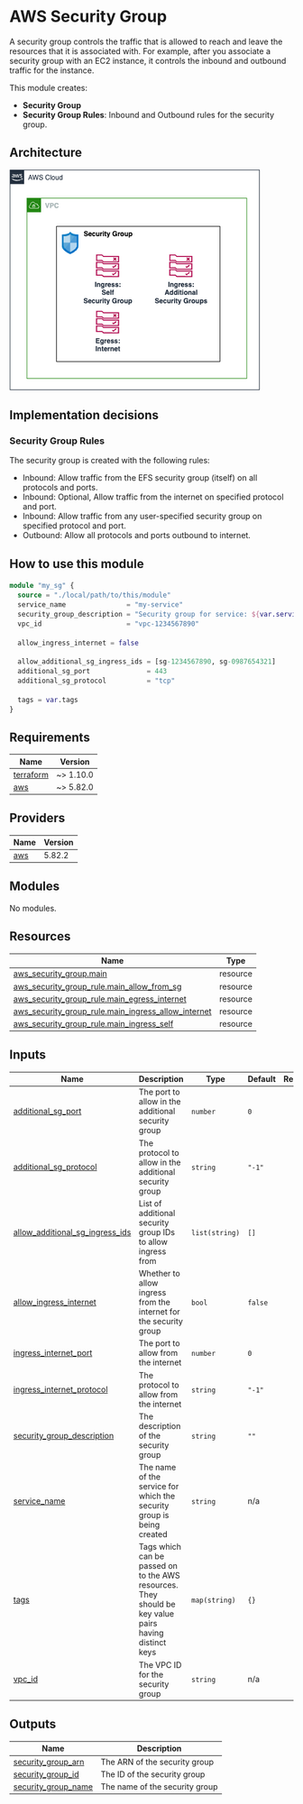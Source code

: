 # AWS Security Group

A security group controls the traffic that is allowed to reach and leave the resources that it is associated with. For example, after you associate a security group with an EC2 instance, it controls the inbound and outbound traffic for the instance.

This module creates:

- **Security Group**
- **Security Group Rules**: Inbound and Outbound rules for the security group.

## Architecture

![Architecture](./images/sg.png)

## Implementation decisions

### Security Group Rules

The security group is created with the following rules:
- Inbound: Allow traffic from the EFS security group (itself) on all protocols and ports.
- Inbound: Optional, Allow traffic from the internet on specified protocol and port.
- Inbound: Allow traffic from any user-specified security group on specified protocol and port.
- Outbound: Allow all protocols and ports outbound to internet.

## How to use this module

```terraform
module "my_sg" {
  source = "./local/path/to/this/module"
  service_name               = "my-service"
  security_group_description = "Security group for service: ${var.service_name}"
  vpc_id                     = "vpc-1234567890"

  allow_ingress_internet = false

  allow_additional_sg_ingress_ids = [sg-1234567890, sg-0987654321]
  additional_sg_port              = 443
  additional_sg_protocol          = "tcp"

  tags = var.tags
}
```

<!-- BEGIN_TF_DOCS -->
## Requirements

| Name | Version |
|------|---------|
| <a name="requirement_terraform"></a> [terraform](#requirement\_terraform) | ~> 1.10.0 |
| <a name="requirement_aws"></a> [aws](#requirement\_aws) | ~> 5.82.0 |

## Providers

| Name | Version |
|------|---------|
| <a name="provider_aws"></a> [aws](#provider\_aws) | 5.82.2 |

## Modules

No modules.

## Resources

| Name | Type |
|------|------|
| [aws_security_group.main](https://registry.terraform.io/providers/hashicorp/aws/latest/docs/resources/security_group) | resource |
| [aws_security_group_rule.main_allow_from_sg](https://registry.terraform.io/providers/hashicorp/aws/latest/docs/resources/security_group_rule) | resource |
| [aws_security_group_rule.main_egress_internet](https://registry.terraform.io/providers/hashicorp/aws/latest/docs/resources/security_group_rule) | resource |
| [aws_security_group_rule.main_ingress_allow_internet](https://registry.terraform.io/providers/hashicorp/aws/latest/docs/resources/security_group_rule) | resource |
| [aws_security_group_rule.main_ingress_self](https://registry.terraform.io/providers/hashicorp/aws/latest/docs/resources/security_group_rule) | resource |

## Inputs

| Name | Description | Type | Default | Required |
|------|-------------|------|---------|:--------:|
| <a name="input_additional_sg_port"></a> [additional\_sg\_port](#input\_additional\_sg\_port) | The port to allow in the additional security group | `number` | `0` | no |
| <a name="input_additional_sg_protocol"></a> [additional\_sg\_protocol](#input\_additional\_sg\_protocol) | The protocol to allow in the additional security group | `string` | `"-1"` | no |
| <a name="input_allow_additional_sg_ingress_ids"></a> [allow\_additional\_sg\_ingress\_ids](#input\_allow\_additional\_sg\_ingress\_ids) | List of additional security group IDs to allow ingress from | `list(string)` | `[]` | no |
| <a name="input_allow_ingress_internet"></a> [allow\_ingress\_internet](#input\_allow\_ingress\_internet) | Whether to allow ingress from the internet for the security group | `bool` | `false` | no |
| <a name="input_ingress_internet_port"></a> [ingress\_internet\_port](#input\_ingress\_internet\_port) | The port to allow from the internet | `number` | `0` | no |
| <a name="input_ingress_internet_protocol"></a> [ingress\_internet\_protocol](#input\_ingress\_internet\_protocol) | The protocol to allow from the internet | `string` | `"-1"` | no |
| <a name="input_security_group_description"></a> [security\_group\_description](#input\_security\_group\_description) | The description of the security group | `string` | `""` | no |
| <a name="input_service_name"></a> [service\_name](#input\_service\_name) | The name of the service for which the security group is being created | `string` | n/a | yes |
| <a name="input_tags"></a> [tags](#input\_tags) | Tags which can be passed on to the AWS resources. They should be key value pairs having distinct keys | `map(string)` | `{}` | no |
| <a name="input_vpc_id"></a> [vpc\_id](#input\_vpc\_id) | The VPC ID for the security group | `string` | n/a | yes |

## Outputs

| Name | Description |
|------|-------------|
| <a name="output_security_group_arn"></a> [security\_group\_arn](#output\_security\_group\_arn) | The ARN of the security group |
| <a name="output_security_group_id"></a> [security\_group\_id](#output\_security\_group\_id) | The ID of the security group |
| <a name="output_security_group_name"></a> [security\_group\_name](#output\_security\_group\_name) | The name of the security group |
<!-- END_TF_DOCS -->
